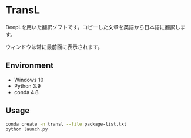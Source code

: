 # TransL
DeepLを用いた翻訳ソフトです。コピーした文章を英語から日本語に翻訳します。

ウィンドウは常に最前面に表示されます。

## Environment
- Windows 10
- Python 3.9
- conda 4.8

## Usage
```bash
conda create -n transl --file package-list.txt
python launch.py
```
